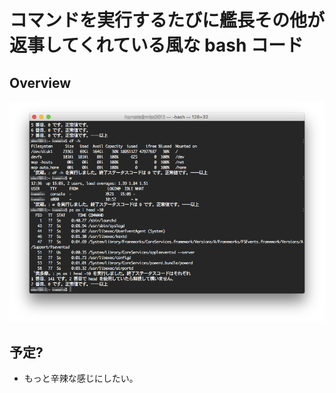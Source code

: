 # コマンドを実行するたびに艦長その他が返事してくれている風な bash コード

## Overview
!["スクショ"](./ScreenShot.png)

## 予定?
- もっと辛辣な感じにしたい。
